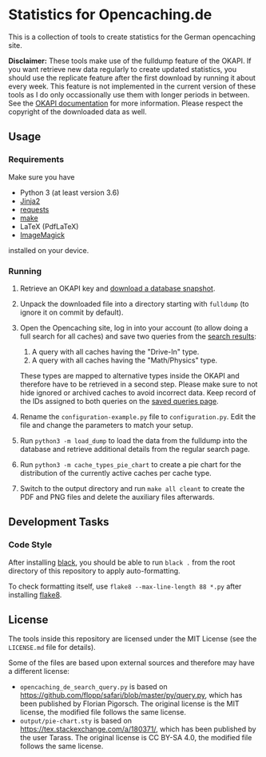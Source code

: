 # Statistics for Opencaching.de

This is a collection of tools to create statistics for the German opencaching site.

**Disclaimer:** These tools make use of the fulldump feature of the OKAPI. If you want retrieve new data regularly to create updated statistics, you should use the replicate feature after the first download by running it about every week. This feature is not implemented in the current version of these tools as I do only occassionally use them with longer periods in between. See the [OKAPI documentation](https://www.opencaching.de/okapi/services/replicate/fulldump.html) for more information. Please respect the copyright of the downloaded data as well.

## Usage

### Requirements

Make sure you have

* Python 3 (at least version 3.6)
* [Jinja2](https://palletsprojects.com/p/jinja/)
* [requests](https://github.com/requests/requests)
* [make](https://www.gnu.org/software/make/)
* LaTeX (PdfLaTeX)
* [ImageMagick](https://imagemagick.org/)

installed on your device.

### Running

1. Retrieve an OKAPI key and [download a database snapshot](https://www.opencaching.de/okapi/services/replicate/fulldump.html).
2. Unpack the downloaded file into a directory starting with `fulldump` (to ignore it on commit by default).
3. Open the Opencaching site, log in into your account (to allow doing a full search for all caches) and save two queries from the [search results](https://www.opencaching.de/search.php):
    1. A query with all caches having the "Drive-In" type.
    2. A query with all caches having the "Math/Physics" type.

   These types are mapped to alternative types inside the OKAPI and therefore have to be retrieved in a second step. Please make sure to not hide ignored or archived caches to avoid incorrect data. Keep record of the IDs assigned to both queries on the [saved queries page](https://www.opencaching.de/query.php).
4. Rename the `configuration-example.py` file to `configuration.py`. Edit the file and change the parameters to match your setup.
5. Run `python3 -m load_dump` to load the data from the fulldump into the database and retrieve additional details from the regular search page.
6. Run `python3 -m cache_types_pie_chart` to create a pie chart for the distribution of the currently active caches per cache type.
7. Switch to the output directory and run `make all cleant` to create the PDF and PNG files and delete the auxiliary files afterwards.

## Development Tasks

### Code Style

After installing [black](https://github.com/psf/black), you should be able to run `black .` from the root directory of this repository to apply auto-formatting.

To check formatting itself, use `flake8 --max-line-length 88 *.py` after installing [flake8](https://gitlab.com/pycqa/flake8).

## License

The tools inside this repository are licensed under the MIT License (see the `LICENSE.md` file for details).

Some of the files are based upon external sources and therefore may have a different license:

* `opencaching_de_search_query.py` is based on https://github.com/flopp/safari/blob/master/py/query.py, which has been published by Florian Pigorsch. The original license is the MIT license, the modified file follows the same license.
* `output/pie-chart.sty` is based on https://tex.stackexchange.com/a/180371/, which has been published by the user Tarass. The original license is CC BY-SA 4.0, the modified file follows the same license.
